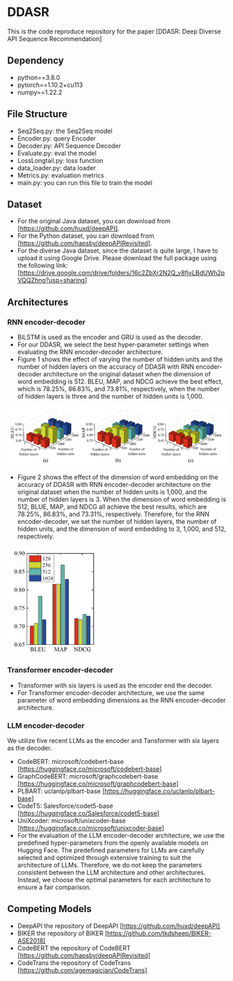 # DDASR
This is the code reproduce repository for the paper [DDASR: Deep Diverse API Sequence Recommendation]
## Dependency
* python==3.8.0
* pytorch==1.10.2+cu113
* numpy==1.22.2

## File Structure
* Seq2Seq.py: the Seq2Seq model
* Encoder.py: query Encoder
* Decoder.py: API Sequence Decoder
* Evaluate.py: eval the model
* LossLongtail.py: loss function
* data_loader.py: data loader
* Metrics.py: evaluation metrics
* main.py: you can run this file to train the model
## Dataset
* For the original Java dataset, you can download from [https://github.com/huxd/deepAPI].
* For the Python dataset, you can download from [https://github.com/hapsby/deepAPIRevisited].
* For the diverse Java dataset, since the dataset is quite large, I have to upload it using Google Drive. Please download the full package using the following link:
[https://drive.google.com/drive/folders/16c2ZbXr2N2Q_v8fjvLBdUWh2pVQQZhng?usp=sharing]

## Architectures
### RNN encoder-decoder
* BiLSTM is used as the encoder and GRU is used as the decoder.
* For our DDASR, we select the best hyper-parameter settings when evaluating the RNN encoder-decoder architecture. 
* Figure 1 shows the effect of varying the number of hidden units and the number of hidden layers on the accuracy of DDASR with RNN encoder-decoder architecture on the original dataset when the dimension of word embedding is 512. BLEU, MAP, and NDCG achieve the best effect, which is 78.25%, 86.83%, and 73.81%, respectively, when the number of hidden layers is three and the number of hidden units is 1,000.


![Figure 1](./fig1.png)
* Figure 2 shows the effect of the dimension of word embedding on the accuracy of DDASR with RNN encoder-decoder architecture on the original dataset when the number of hidden units is 1,000, and the number of hidden layers is 3. When the dimension of word embedding is 512, BLUE, MAP, and NDCG all achieve the best results, which are 78.25%, 86.83%, and 73.31%, respectively. Therefore, for the RNN encoder-decoder, we set the number of hidden layers, the number of hidden units, and the dimension of word embedding to 3, 1,000, and 512, respectively.


![Figure 2](./fig2.png)
### Transformer encoder-decoder
* Transformer with six layers is used as the encoder end the decoder.
* For Transformer encoder-decoder architecture, we use the same parameter of word embedding dimensions as the RNN encoder-decoder architecture.
### LLM encoder-decoder
We utilize five recent LLMs as the encoder and Tansformer with six layers as the decoder.
* CodeBERT: microsoft/codebert-base [https://huggingface.co/microsoft/codebert-base]
* GraphCodeBERT: microsoft/graphcodebert-base [https://huggingface.co/microsoft/graphcodebert-base]
* PLBART: uclanlp/plbart-base [https://huggingface.co/uclanlp/plbart-base]
* CodeT5: Salesforce/codet5-base [https://huggingface.co/Salesforce/codet5-base]
* UniXcoder: microsoft/unixcoder-base [https://huggingface.co/microsoft/unixcoder-base]
* For the evaluation of the LLM encoder-decoder architecture, we use the predefined hyper-parameters from the openly available models on Hugging Face. The predefined parameters for LLMs are carefully selected and optimized through extensive training to suit the architecture of LLMs. Therefore, we do not keep the parameters consistent between the LLM architecture and other architectures. Instead, we choose the optimal parameters for each architecture to ensure a fair comparison.

## Competing Models
* DeepAPI
the repository of DeepAPI [https://github.com/huxd/deepAPI]
* BIKER
the repository of BIKER [https://github.com/tkdsheep/BIKER-ASE2018]
* CodeBERT
the repository of CodeBERT [https://github.com/hapsby/deepAPIRevisited]
* CodeTrans
the repository of CodeTrans [https://github.com/agemagician/CodeTrans]


